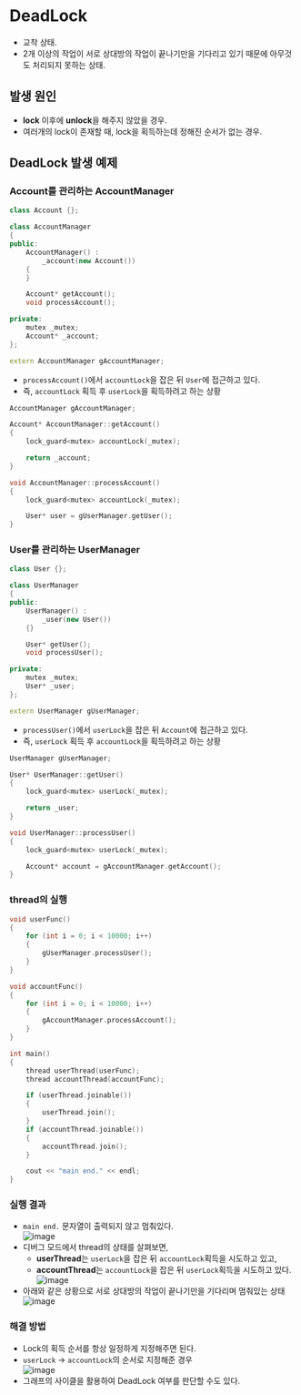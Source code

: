 # DeadLock
- 교착 상태.
- 2개 이상의 작업이 서로 상대방의 작업이 끝나기만을 기다리고 있기 때문에 아무것도 처리되지 못하는 상태.
## 발생 원인
- **lock** 이후에 **unlock**을 해주지 않았을 경우.
- 여러개의 lock이 존재할 때, lock을 획득하는데 정해진 순서가 없는 경우.
## DeadLock 발생 예제
### Account를 관리하는 AccountManager
```c++
class Account {};

class AccountManager
{
public:
	AccountManager() :
		_account(new Account())
	{
	}

	Account* getAccount();
	void processAccount();

private:
	mutex _mutex;
	Account* _account;
};

extern AccountManager gAccountManager;
```
- `processAccount()`에서 `accountLock`을 잡은 뒤 `User`에 접근하고 있다.
- 즉, `accountLock` 획득 후 `userLock`을 획득하려고 하는 상황
```c++
AccountManager gAccountManager;

Account* AccountManager::getAccount()
{
	lock_guard<mutex> accountLock(_mutex);

	return _account;
}

void AccountManager::processAccount()
{
	lock_guard<mutex> accountLock(_mutex);

	User* user = gUserManager.getUser();
}
```
### User를 관리하는 UserManager
```c++
class User {};

class UserManager
{
public:
	UserManager() :
		_user(new User())
	{}

	User* getUser();
	void processUser();

private:
	mutex _mutex;
	User* _user;
};

extern UserManager gUserManager;
```
- `processUser()`에서 `userLock`을 잡은 뒤 `Account`에 접근하고 있다.
- 즉, `userLock` 획득 후 `accountLock`을 획득하려고 하는 상황
```c++
UserManager gUserManager;

User* UserManager::getUser()
{
	lock_guard<mutex> userLock(_mutex);

	return _user;
}

void UserManager::processUser()
{
	lock_guard<mutex> userLock(_mutex);

	Account* account = gAccountManager.getAccount();
}
```
### thread의 실행
```c++
void userFunc()
{
	for (int i = 0; i < 10000; i++)
	{
		gUserManager.processUser();
	}
}

void accountFunc()
{
	for (int i = 0; i < 10000; i++)
	{
		gAccountManager.processAccount();
	}
}

int main()
{
	thread userThread(userFunc);
	thread accountThread(accountFunc);

	if (userThread.joinable())
	{
		userThread.join();
	}
	if (accountThread.joinable())
	{
		accountThread.join();
	}

	cout << "main end." << endl;
}
```
### 실행 결과
- `main end.` 문자열이 출력되지 않고 멈춰있다. <br>
  ![image](https://github.com/Wseop/game-server-note/assets/18005580/0ab30072-88ed-4556-b27c-a95fd0d7c9af)
- 디버그 모드에서 thread의 상태를 살펴보면,
  - **userThread**는 `userLock`을 잡은 뒤 `accountLock`획득을 시도하고 있고,
  - **accountThread**는 `accountLock`을 잡은 뒤 `userLock`획득을 시도하고 있다. <br>
  ![image](https://github.com/Wseop/game-server-note/assets/18005580/98b062b3-50aa-4acc-aff9-bc29751a1e80)
- 아래와 같은 상황으로 서로 상대방의 작업이 끝나기만을 기다리며 멈춰있는 상태
  ![image](https://github.com/Wseop/game-server-note/assets/18005580/d04f7a71-7a3c-4739-ab6b-877f68574a34)

### 해결 방법
- Lock의 획득 순서를 항상 일정하게 지정해주면 된다.
- `userLock` -> `accountLock`의 순서로 지정해준 경우 <br>
  ![image](https://github.com/Wseop/game-server-note/assets/18005580/b0e80805-18c3-4033-9184-56ee61e8b494)
- 그래프의 사이클을 활용하여 DeadLock 여부를 판단할 수도 있다.
